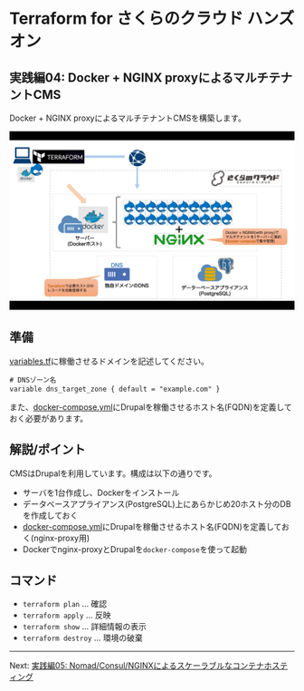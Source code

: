 # Terraform for さくらのクラウド ハンズオン

## 実践編04: Docker + NGINX proxyによるマルチテナントCMS

Docker + NGINX proxyによるマルチテナントCMSを構築します。

![drupal](../images/drupal.png "drupal")


## 準備

[variables.tf](variables.tf)に稼働させるドメインを記述してください。

```hcl
# DNSゾーン名
variable dns_target_zone { default = "example.com" }
```

また、[docker-compose.yml](drupal-settings/docker-compose.yml)にDrupalを稼働させるホスト名(FQDN)を定義しておく必要があります。

## 解説/ポイント

CMSはDrupalを利用しています。構成は以下の通りです。

  - サーバを1台作成し、Dockerをインストール  
  - データベースアプライアンス(PostgreSQL)上にあらかじめ20ホスト分のDBを作成しておく
  - [docker-compose.yml](drupal-settings/docker-compose.yml)にDrupalを稼働させるホスト名(FQDN)を定義しておく(nginx-proxy用)
  - Dockerでnginx-proxyとDrupalを`docker-compose`を使って起動


## コマンド

* `terraform plan` … 確認
* `terraform apply` … 反映
* `terraform show` … 詳細情報の表示
* `terraform destroy` … 環境の破棄

---

Next: [実践編05: Nomad/Consul/NGINXによるスケーラブルなコンテナホスティング](../05_container_hosting)